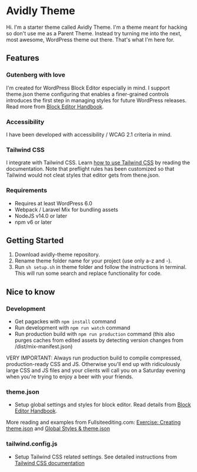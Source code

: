 # Avidly Theme

Hi. I'm a starter theme called Avidly Theme. I'm a theme meant for hacking so don't use me as a Parent Theme. Instead try turning me into the next, most awesome, WordPress theme out there. That's what I'm here for.

## Features

### Gutenberg with love
I'm created for WordPress Block Editor especially in mind. I support theme.json theme configuring that enables a finer-grained controls introduces the first step in managing styles for future WordPress releases. Read more from <a href="https://developer.wordpress.org/block-editor/how-to-guides/themes/theme-json/">Block Editor Handbook</a>.

### Accessibility
I have been developed with accessibility / WCAG 2.1 criteria in mind.

### Tailwind CSS
I integrate with Tailwind CSS. Learn <a href="https://tailwindcss.com/docs">how to use Tailwind CSS</a> by reading the documentation. Note that preflight rules has been customized so that Tailwind would not cleat styles that editor gets from thene.json.

### Requirements
* Requires at least WordPress 6.0
* Webpack / Laravel Mix for bundling assets
* NodeJS v14.0 or later
* npm v6 or later

## Getting Started
1. Download avidly-theme repository.
2. Rename theme folder name for your project (use only a-z and -).
3. Run `sh setup.sh` in theme folder and follow the instructions in terminal. This will run some search and replace functionality for code.

## Nice to know

### Development
- Get pagackes with `npm install` command
- Run development with `npm run watch` command
- Run production build with `npm run production` command (this also purges caches from edited assets by detecting version changes from /dist/mix-manifest.json)

VERY IMPORTANT: Always run production build to compile compressed, production-ready CSS and JS. Otherwise you'll end up with ridiculously large CSS and JS files and your clients will call you on a Saturday evening when you're trying to enjoy a beer with your friends.

### theme.json
- Setup global settings and styles for block editor. Read details from <a href="https://developer.wordpress.org/block-editor/how-to-guides/themes/theme-json/">Block Editor Handbook</a>.

More reading and examples from Fullsiteediting.com:
<a href="https://fullsiteediting.com/lessons/creating-theme-json/">Exercise: Creating theme.json</a> and 
<a href="https://fullsiteediting.com/lessons/global-styles/">Global Styles & theme.json</a>


### tailwind.config.js
- Setup Tailwind CSS related settings. See detailed instructions from <a href="https://tailwindcss.com/docs">Tailwind CSS documentation</a>

